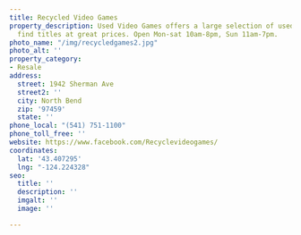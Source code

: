 ```yaml
---
title: Recycled Video Games
property_description: Used Video Games offers a large selection of used and hard to
  find titles at great prices. Open Mon-sat 10am-8pm, Sun 11am-7pm.
photo_name: "/img/recycledgames2.jpg"
photo_alt: ''
property_category:
- Resale
address:
  street: 1942 Sherman Ave
  street2: ''
  city: North Bend
  zip: '97459'
  state: ''
phone_local: "(541) 751-1100"
phone_toll_free: ''
website: https://www.facebook.com/Recyclevideogames/
coordinates:
  lat: '43.407295'
  lng: "-124.224328"
seo:
  title: ''
  description: ''
  imgalt: ''
  image: ''

---
```

